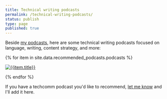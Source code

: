 ```yaml
---
title: Technical writing podcasts
permalink: /technical-writing-podcasts/
status: publish
type: page
published: true
---
```


Beside [my podcasts](/category-podcasts/), here are some technical writing podcasts focused on language, writing, content strategy, and more:

{% for item in site.data.recommended_podcasts.podcasts %}

<a href="{{item.url}}"><img class="recommendedPodcasts" src="https://s3.us-west-1.wasabisys.com/idbwmedia.com/images/{{item.img}}" alt="{{item.title}}"/></a>

{% endfor %}


<div style="clear: both;"></div>

If you have a techcomm podcast you'd like to recommend, [let me know](/contact/) and I'll add it here.
